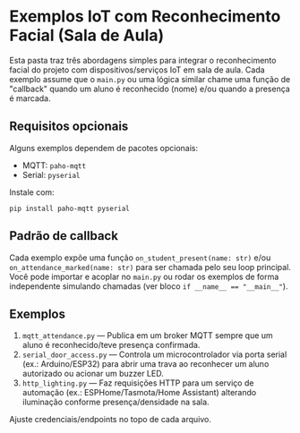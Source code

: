# Exemplos IoT com Reconhecimento Facial (Sala de Aula)

Esta pasta traz três abordagens simples para integrar o reconhecimento facial do projeto com dispositivos/serviços IoT em sala de aula. Cada exemplo assume que o `main.py` ou uma lógica similar chame uma função de "callback" quando um aluno é reconhecido (nome) e/ou quando a presença é marcada.

## Requisitos opcionais

Alguns exemplos dependem de pacotes opcionais:

- MQTT: `paho-mqtt`
- Serial: `pyserial`

Instale com:

```
pip install paho-mqtt pyserial
```

## Padrão de callback

Cada exemplo expõe uma função `on_student_present(name: str)` e/ou `on_attendance_marked(name: str)` para ser chamada pelo seu loop principal. Você pode importar e acoplar no `main.py` ou rodar os exemplos de forma independente simulando chamadas (ver bloco `if __name__ == "__main__"`).

## Exemplos

1. `mqtt_attendance.py` — Publica em um broker MQTT sempre que um aluno é reconhecido/teve presença confirmada.
2. `serial_door_access.py` — Controla um microcontrolador via porta serial (ex.: Arduino/ESP32) para abrir uma trava ao reconhecer um aluno autorizado ou acionar um buzzer LED.
3. `http_lighting.py` — Faz requisições HTTP para um serviço de automação (ex.: ESPHome/Tasmota/Home Assistant) alterando iluminação conforme presença/densidade na sala.

Ajuste credenciais/endpoints no topo de cada arquivo.

